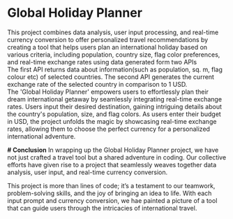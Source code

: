 # Global Holiday Planner
This project combines data analysis, user input processing, and real-time currency conversion to offer personalized travel recommendations by creating  a tool that helps users plan an international holiday based on various criteria, including population, country size, flag color preferences, and real-time exchange rates using data generated form two APIs  
The first API returns data about information(such as population, sq. m, flag colour etc) of selected countries. The second API generates the current exchange rate of the selected country in comparison to 1 USD.  
The 'Global Holiday Planner' empowers users to effortlessly plan their dream international getaway by seamlessly integrating real-time exchange rates. Users input their desired destination, gaining intriguing details about the country's population, size, and flag colors. As users enter their budget in USD, the project unfolds the magic by showcasing real-time exchange rates, allowing them to choose the perfect currency for a personalized international adventure.

**# Conclusion**
In wrapping up the Global Holiday Planner project, we have not just crafted a travel tool but a shared adventure in coding. Our collective efforts have given rise to a project that seamlessly weaves together data analysis, user input, and real-time currency conversion.

This project is more than lines of code; it’s a testament to our teamwork, problem-solving skills, and the joy of bringing an idea to life. With each input prompt and currency conversion, we hae painted a picture of a tool that can guide users through the intricacies of international travel.
